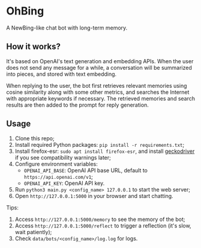 # OhBing

A NewBing-like chat bot with long-term memory.

## How it works?

It's based on OpenAI's text generation and embedding APIs.
When the user does not send any message for a while, a conversation will be summarized into pieces, and stored with text embedding.

When replying to the user, the bot first retrieves relevant memories using cosine similarity along with some other metrics, 
and searches the Internet with appropriate keywords if necessary.
The retrieved memories and search results are then added to the prompt for reply generation.

## Usage

1. Clone this repo;
2. Install required Python packages: `pip install -r requirements.txt`;
3. Install firefox-esr: `sudo apt install firefox-esr`, and install [geckodriver](https://github.com/mozilla/geckodriver) if you see compatibility warnings later;
4. Configure environment variables:
    - `OPENAI_API_BASE`: OpenAI API base URL, default to `https://api.openai.com/v1`;
    - `OPENAI_API_KEY`: OpenAI API key.
4. Run `python3 main.py <config_name> 127.0.0.1` to start the web server;
5. Open `http://127.0.0.1:5000` in your browser and start chatting.

Tips:
1. Access `http://127.0.0.1:5000/memory` to see the memory of the bot;
2. Access `http://127.0.0.1:5000/reflect` to trigger a reflection (it's slow, wait patiently);
3. Check `data/bots/<config_name>/log.log` for logs.

